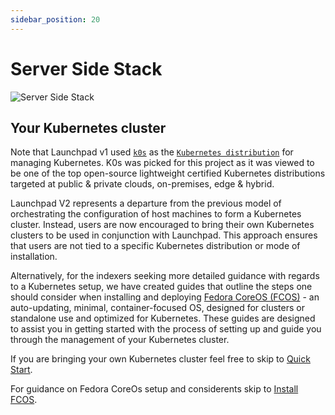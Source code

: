 ```yaml
---
sidebar_position: 20
---
```

# Server Side Stack

![Server Side Stack](/img/server-side-stack.svg)

## Your Kubernetes cluster

Note that Launchpad v1 used [`k0s`](https://k0sproject.io/) as the [`Kubernetes distribution`](https://acloudguru.com/blog/engineering/which-kubernetes-distribution-is-right-for-you) for managing Kubernetes. K0s was picked for this project as it was viewed to be one of the top open-source lightweight certified Kubernetes distributions targeted at public & private clouds, on-premises, edge & hybrid.

Launchpad V2 represents a departure from the previous model of orchestrating the configuration of host machines to form a Kubernetes cluster. Instead, users are now encouraged to bring their own Kubernetes clusters to be used in conjunction with Launchpad. This approach ensures that users are not tied to a specific Kubernetes distribution or mode of installation. 

Alternatively, for the indexers seeking more detailed guidance with regards to a Kubernetes setup, we have created guides that outline the steps one should consider when installing and deploying [Fedora CoreOS (FCOS)](https://docs.fedoraproject.org/en-US/fedora-coreos/) - an auto-updating, minimal, container-focused OS, designed for clusters or standalone use and optimized for Kubernetes. These guides are designed to assist you in getting started with the process of setting up and guide you through the management of your Kubernetes cluster.

If you are bringing your own Kubernetes cluster feel free to skip to [Quick Start](quick-start). 

For guidance on Fedora CoreOs setup and considerents skip to [Install FCOS](guides/install-fcos).
